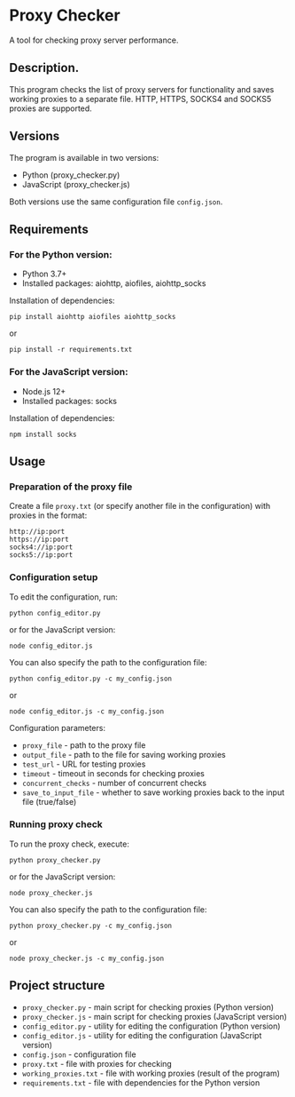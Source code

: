 # Proxy Checker

A tool for checking proxy server performance.

## Description.

This program checks the list of proxy servers for functionality and saves working proxies to a separate file. HTTP, HTTPS, SOCKS4 and SOCKS5 proxies are supported.

## Versions

The program is available in two versions:

- Python (proxy_checker.py)
- JavaScript (proxy_checker.js)

Both versions use the same configuration file `config.json`.

## Requirements

### For the Python version:

-   Python 3.7+
-   Installed packages: aiohttp, aiofiles, aiohttp_socks

Installation of dependencies:

```
pip install aiohttp aiofiles aiohttp_socks
```

or

```
pip install -r requirements.txt
```

### For the JavaScript version:

-   Node.js 12+
-   Installed packages: socks

Installation of dependencies:

```
npm install socks
```

## Usage

### Preparation of the proxy file

Create a file `proxy.txt` (or specify another file in the configuration) with proxies in the format:

```
http://ip:port
https://ip:port
socks4://ip:port
socks5://ip:port
```

### Configuration setup

To edit the configuration, run:

```
python config_editor.py
```

or for the JavaScript version:

```
node config_editor.js
```

You can also specify the path to the configuration file:

```
python config_editor.py -c my_config.json
```

or

```
node config_editor.js -c my_config.json
```

Configuration parameters:

-   `proxy_file` - path to the proxy file
-   `output_file` - path to the file for saving working proxies
-   `test_url` - URL for testing proxies
-   `timeout` - timeout in seconds for checking proxies
-   `concurrent_checks` - number of concurrent checks
-   `save_to_input_file` - whether to save working proxies back to the input file (true/false)

### Running proxy check

To run the proxy check, execute:

```
python proxy_checker.py
```

or for the JavaScript version:

```
node proxy_checker.js
```

You can also specify the path to the configuration file:

```
python proxy_checker.py -c my_config.json
```

or

```
node proxy_checker.js -c my_config.json
```

## Project structure

-   `proxy_checker.py` - main script for checking proxies (Python version)
-   `proxy_checker.js` - main script for checking proxies (JavaScript version)
-   `config_editor.py` - utility for editing the configuration (Python version)
-   `config_editor.js` - utility for editing the configuration (JavaScript version)
-   `config.json` - configuration file
-   `proxy.txt` - file with proxies for checking
-   `working_proxies.txt` - file with working proxies (result of the program)
-   `requirements.txt` - file with dependencies for the Python version
